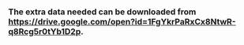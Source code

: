 ### The extra data needed can be downloaded from https://drive.google.com/open?id=1FgYkrPaRxCx8NtwR-q8Rcg5r0tYb1D2p.
